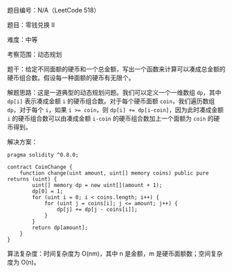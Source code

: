 题目编号：N/A（LeetCode 518）

题目：零钱兑换 II

难度：中等

考察范围：动态规划

题干：给定不同面额的硬币和一个总金额，写出一个函数来计算可以凑成总金额的硬币组合数。假设每一种面额的硬币有无限个。

解题思路：这是一道典型的动态规划问题。我们可以定义一个一维数组 `dp`，其中 `dp[i]` 表示凑成金额 `i` 的硬币组合数。对于每个硬币面额 `coin`，我们遍历数组 `dp`，对于每个 `i`，如果 `i >= coin`，则 `dp[i] += dp[i-coin]`，因为此时凑成金额 `i` 的硬币组合数可以由凑成金额 `i-coin` 的硬币组合数加上一个面额为 `coin` 的硬币得到。

解决方案：

```solidity
pragma solidity ^0.8.0;

contract CoinChange {
    function change(uint amount, uint[] memory coins) public pure returns (uint) {
        uint[] memory dp = new uint[](amount + 1);
        dp[0] = 1;
        for (uint i = 0; i < coins.length; i++) {
            for (uint j = coins[i]; j <= amount; j++) {
                dp[j] += dp[j - coins[i]];
            }
        }
        return dp[amount];
    }
}
```

算法复杂度：时间复杂度为 O(nm)，其中 n 是金额，m 是硬币面额数；空间复杂度为 O(n)。